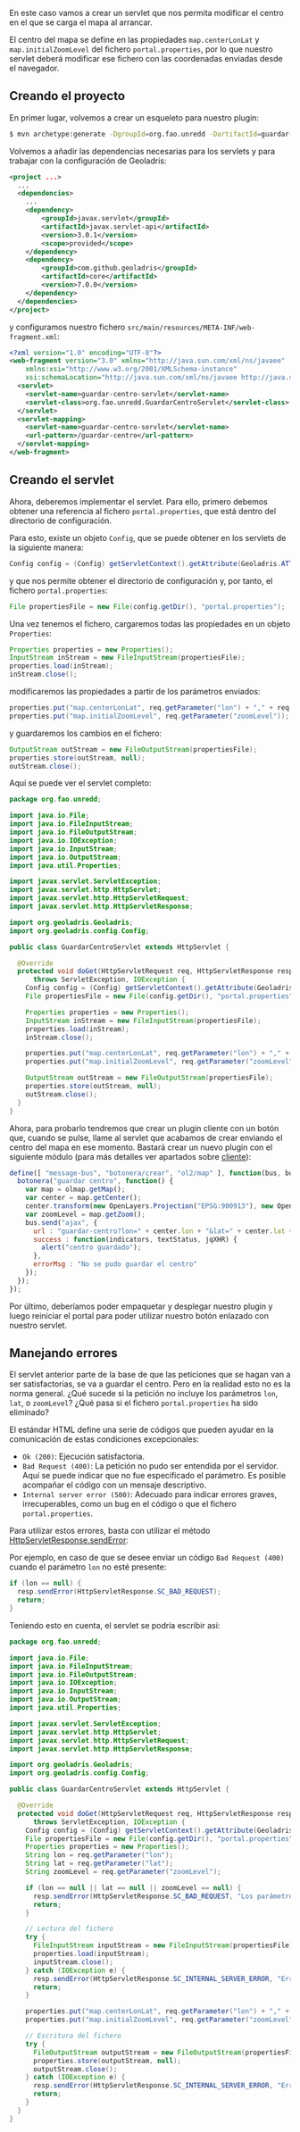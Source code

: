 En este caso vamos a crear un servlet que nos permita modificar el centro en el que se carga el mapa al arrancar.

El centro del mapa se define en las propiedades `map.centerLonLat` y `map.initialZoomLevel` del fichero `portal.properties`, por lo que nuestro servlet deberá modificar ese fichero con las coordenadas enviadas desde el navegador.

## Creando el proyecto

En primer lugar, volvemos a crear un esqueleto para nuestro plugin:

```bash
$ mvn archetype:generate -DgroupId=org.fao.unredd -DartifactId=guardar-centro -DarchetypeArtifactId=maven-archetype-quickstart -DinteractiveMode=false
```

Volvemos a añadir las dependencias necesarias para los servlets y para trabajar con la configuración de Geoladris:

```xml
<project ...>
  ...
  <dependencies>
    ...
	<dependency>
		<groupId>javax.servlet</groupId>
		<artifactId>javax.servlet-api</artifactId>
		<version>3.0.1</version>
		<scope>provided</scope>
	</dependency>
	<dependency>
		<groupId>com.github.geoladris</groupId>
		<artifactId>core</artifactId>
		<version>7.0.0</version>
	</dependency>
  </dependencies>
</project>
```

y configuramos nuestro fichero `src/main/resources/META-INF/web-fragment.xml`:

```xml
<?xml version="1.0" encoding="UTF-8"?>
<web-fragment version="3.0" xmlns="http://java.sun.com/xml/ns/javaee"
	xmlns:xsi="http://www.w3.org/2001/XMLSchema-instance"
	xsi:schemaLocation="http://java.sun.com/xml/ns/javaee http://java.sun.com/xml/ns/javaee/web-fragment_3_0.xsd">
  <servlet>
    <servlet-name>guardar-centro-servlet</servlet-name>
    <servlet-class>org.fao.unredd.GuardarCentroServlet</servlet-class>
  </servlet>
  <servlet-mapping>
    <servlet-name>guardar-centro-servlet</servlet-name>
    <url-pattern>/guardar-centro</url-pattern>
  </servlet-mapping>
</web-fragment>
```

## Creando el servlet

Ahora, deberemos implementar el servlet. Para ello, primero debemos obtener una referencia al fichero `portal.properties`, que está dentro del directorio de configuración.

Para esto, existe un objeto `Config`, que se puede obtener en los servlets de la siguiente manera:

```java
Config config = (Config) getServletContext().getAttribute(Geoladris.ATTR_CONFIG);
```

y que nos permite obtener el directorio de configuración y, por tanto, el fichero `portal.properties`:

```java
File propertiesFile = new File(config.getDir(), "portal.properties");
```

Una vez tenemos el fichero, cargaremos todas las propiedades en un objeto `Properties`:

```java
Properties properties = new Properties();
InputStream inStream = new FileInputStream(propertiesFile);
properties.load(inStream);
inStream.close();
```

modificaremos las propiedades a partir de los parámetros enviados:

```java
properties.put("map.centerLonLat", req.getParameter("lon") + "," + req.getParameter("lat"));
properties.put("map.initialZoomLevel", req.getParameter("zoomLevel"));
```

y guardaremos los cambios en el fichero:

```java
OutputStream outStream = new FileOutputStream(propertiesFile);
properties.store(outStream, null);
outStream.close();
```

Aquí se puede ver el servlet completo:

```java
package org.fao.unredd;

import java.io.File;
import java.io.FileInputStream;
import java.io.FileOutputStream;
import java.io.IOException;
import java.io.InputStream;
import java.io.OutputStream;
import java.util.Properties;

import javax.servlet.ServletException;
import javax.servlet.http.HttpServlet;
import javax.servlet.http.HttpServletRequest;
import javax.servlet.http.HttpServletResponse;

import org.geoladris.Geoladris;
import org.geoladris.config.Config;

public class GuardarCentroServlet extends HttpServlet {

  @Override
  protected void doGet(HttpServletRequest req, HttpServletResponse resp)
      throws ServletException, IOException {
    Config config = (Config) getServletContext().getAttribute(Geoladris.ATTR_CONFIG);
    File propertiesFile = new File(config.getDir(), "portal.properties");

    Properties properties = new Properties();
    InputStream inStream = new FileInputStream(propertiesFile);
    properties.load(inStream);
    inStream.close();

    properties.put("map.centerLonLat", req.getParameter("lon") + "," + req.getParameter("lat"));
    properties.put("map.initialZoomLevel", req.getParameter("zoomLevel"));

    OutputStream outStream = new FileOutputStream(propertiesFile);
    properties.store(outStream, null);
    outStream.close();
  }
}
```

Ahora, para probarlo tendremos que crear un plugin cliente con un botón que,  cuando se pulse, llame al servlet que acabamos de crear enviando el centro del mapa en ese momento. Bastará crear un nuevo plugin con el siguiente módulo (para más detalles ver apartados sobre [cliente](../client/hello_world.md)):

```js
define([ "message-bus", "botonera/crear", "ol2/map" ], function(bus, botonera, olmap) {
  botonera("guardar centro", function() {
    var map = olmap.getMap();
    var center = map.getCenter();
    center.transform(new OpenLayers.Projection("EPSG:900913"), new OpenLayers.Projection("EPSG:4326"));
    var zoomLevel = map.getZoom();
    bus.send("ajax", {
      url : "guardar-centro?lon=" + center.lon + "&lat=" + center.lat + "&zoomLevel=" + zoomLevel,
      success : function(indicators, textStatus, jqXHR) {
        alert("centro guardado");
      },
      errorMsg : "No se pudo guardar el centro"
    });
  });
});
```

Por último, deberíamos poder empaquetar y desplegar nuestro plugin y luego reiniciar el portal para poder utilizar nuestro botón enlazado con nuestro servlet.

## Manejando errores

El servlet anterior parte de la base de que las peticiones que se hagan van a ser satisfactorias, se va a guardar el centro. Pero en la realidad esto no es la norma general. ¿Qué sucede si la petición no incluye los parámetros `lon`, `lat`, o `zoomLevel`? ¿Qué pasa si el fichero `portal.properties` ha sido eliminado?

El estándar HTML define una serie de códigos que pueden ayudar en la comunicación de estas condiciones excepcionales:

* `Ok (200)`: Ejecución satisfactoria.
* `Bad Request (400)`: La petición no pudo ser entendida por el servidor. Aquí se puede indicar que no fue especificado el parámetro. Es posible acompañar el código con un mensaje descriptivo.
* `Internal server error (500)`: Adecuado para indicar errores graves, irrecuperables, como un bug en el código o que el fichero `portal.properties`.

Para utilizar estos errores, basta con utilizar el método [HttpServletResponse.sendError](https://javaee.github.io/javaee-spec/javadocs/javax/servlet/http/HttpServletResponse.html#sendError-int-):

Por ejemplo, en caso de que se desee enviar un código `Bad Request (400)` cuando el parámetro `lon` no esté presente:

```java
if (lon == null) {
  resp.sendError(HttpServletResponse.SC_BAD_REQUEST);
  return;
}
```

Teniendo esto en cuenta, el servlet se podría escribir así:

```java
package org.fao.unredd;

import java.io.File;
import java.io.FileInputStream;
import java.io.FileOutputStream;
import java.io.IOException;
import java.io.InputStream;
import java.io.OutputStream;
import java.util.Properties;

import javax.servlet.ServletException;
import javax.servlet.http.HttpServlet;
import javax.servlet.http.HttpServletRequest;
import javax.servlet.http.HttpServletResponse;

import org.geoladris.Geoladris;
import org.geoladris.config.Config;

public class GuardarCentroServlet extends HttpServlet {

  @Override
  protected void doGet(HttpServletRequest req, HttpServletResponse resp)
      throws ServletException, IOException {
    Config config = (Config) getServletContext().getAttribute(Geoladris.ATTR_CONFIG);
    File propertiesFile = new File(config.getDir(), "portal.properties");
    Properties properties = new Properties();
    String lon = req.getParameter("lon");
    String lat = req.getParameter("lat");
    String zoomLevel = req.getParameter("zoomLevel");

    if (lon == null || lat == null || zoomLevel == null) {
      resp.sendError(HttpServletResponse.SC_BAD_REQUEST, "Los parámetros lon, lat y zoomLevel son obligatorios.");
      return;
    }

    // Lectura del fichero
    try {
      FileInputStream inputStream = new FileInputStream(propertiesFile);
      properties.load(inputStream);
      inputStream.close();
    } catch (IOException e) {
      resp.sendError(HttpServletResponse.SC_INTERNAL_SERVER_ERROR, "Error grave en el servidor. Contacte al administrador");
      return;
    }

    properties.put("map.centerLonLat", req.getParameter("lon") + "," + req.getParameter("lat"));
    properties.put("map.initialZoomLevel", req.getParameter("zoomLevel"));

    // Escritura del fichero
    try {
      FileOutputStream outputStream = new FileOutputStream(propertiesFile);
      properties.store(outputStream, null);
      outputStream.close();
    } catch (IOException e) {
      resp.sendError(HttpServletResponse.SC_INTERNAL_SERVER_ERROR, "Error grave en el servidor. Contacte al administrador");
      return;
    }
  }
}
```
